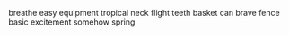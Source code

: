 breathe easy equipment tropical neck flight teeth basket can brave fence basic excitement somehow spring